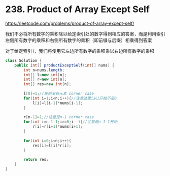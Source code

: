 # 238. Product of Array Except Self

https://leetcode.com/problems/product-of-array-except-self/

我们不必将所有数字的乘积除以给定索引处的数字得到相应的答案，而是利用索引左侧所有数字的乘积和右侧所有数字的乘积（即前缀与后缀）相乘得到答案

对于给定索引 i，我们将使用它左边所有数字的乘积乘以右边所有数字的乘积


```java
class Solution {
    public int[] productExceptSelf(int[] nums) {
        int n=nums.length;
        int[] l=new int[n];
        int[] r=new int[n];
        int[] res=new int[n];
        
        l[0]=1;//左侧没有元素 corner case
        for(int i=1;i<n;i++){//注意这里i从1开始不是0
            l[i]=l[i-1]*nums[i-1];
        }
        
        r[n-1]=1;//注意是n-1 corner case
        for(int i=n-1-1;i>=0;i--){//注意是n-1-1开始
            r[i]=r[i+1]*nums[i+1];
        }
        
        for(int i=0;i<n;i++){
            res[i]=l[i]*r[i];
        }
        
        return res;
    }
}
